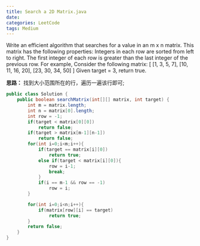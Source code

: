 ```yaml
---
title: Search a 2D Matrix.java
date: 
categories: LeetCode
tags: Medium
---
```

Write an efficient algorithm that searches for a value in an m x n matrix. This matrix has the following properties:
Integers in each row are sorted from left to right.
The first integer of each row is greater than the last integer of the previous row.
For example,
Consider the following matrix:
[
  [1,   3,  5,  7],
  [10, 11, 16, 20],
  [23, 30, 34, 50]
]
Given target = 3, return true.
<!-- more -->
**思路：**
找到大小范围所在的行，遍历一遍该行即可;
``` java
public class Solution {
    public boolean searchMatrix(int[][] matrix, int target) {
        int m = matrix.length;
		int n = matrix[0].length;
		int row = -1;
		if(target < matrix[0][0])
			return false;
		if(target > matrix[m-1][n-1])
			return false;
		for(int i=0;i<m;i++){
			if(target == matrix[i][0])
				return true;
			else if(target < matrix[i][0]){
				row = i-1;
				break;
			}
			if(i == m-1 && row == -1)
				row = i;
		}

		for(int i=0;i<n;i++){
			if(matrix[row][i] == target)
				return true;
		}
		return false;
    }
}
```